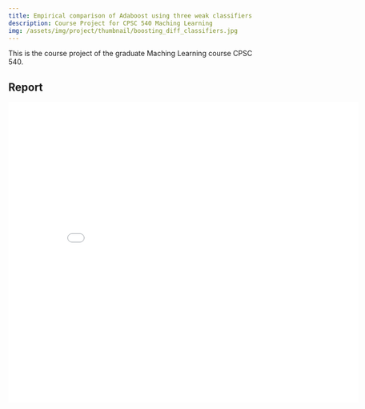 ```yaml
---
title: Empirical comparison of Adaboost using three weak classifiers
description: Course Project for CPSC 540 Maching Learning
img: /assets/img/project/thumbnail/boosting_diff_classifiers.jpg
---
```


This is the course project of the graduate Maching Learning course CPSC 540.

## Report

<embed src="/assets/files/cpsc540_An_Empirical_Comparison_of_Adaboost_Using_Three_Different_Weak_Learners.pdf" width="700" height="600" type='application/pdf'>